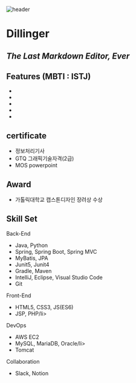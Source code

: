 ![header](https://capsule-render.vercel.app/api?type=transparent&color=black&height=300&section=header&text=My%20History&fontSize=90)



# Dillinger
## _The Last Markdown Editor, Ever_


## Features (MBTI : ISTJ)

- 
- 
- 
- 
- 


## certificate
- 정보처리기사 
- GTQ 그래픽기술자격(2급)
- MOS powerpoint 

 ## Award
- 가톨릭대학교 캡스톤디자인 장려상 수상 

## Skill Set
Back-End
<div> 
  <ul>
    <li>Java, Python</li>
    <li>Spring, Spring Boot, Spring MVC</li>
    <li>MyBatis, JPA</li> 
    <li>Junit5, Junit4</li> 
    <li>Gradle, Maven</li> 
    <li>IntelliJ, Eclipse, Visual Studio Code </li> 
    <li>Git</li> 
  </ul>
</div>

Front-End
<div> 
  <ul>
    <li>HTML5, CSS3, JS(ES6)</li>
    <li>JSP, PHP/li>
  </ul>
</div>

DevOps
<div> 
  <ul>
    <li>AWS EC2</li>
    <li>MySQL, MariaDB, Oracle/li>
    <li>Tomcat</li>
  </ul>
</div>

Collaboration
<div> 
  <ul>
    <li>Slack, Notion</li>
  </ul>
</div>








  
    
